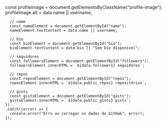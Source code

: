 const profileImage = document.getElementsByClassName("profile-image");
      profileImage.alt = data.name || username;

      // nome
      const nameElement = document.getElementById("name");
      nameElement.textContent = data.name || username;

      // bio
      const bioElement = document.getElementById("bio");
      bioElement.textContent = data.bio || "Sem bio disponível";

      // seguidores
      const followersElement = document.getElementById("followers");
      followersElement.innerHTML = `${data.followers} seguidores`;

      // repos
      const reposElement = document.getElementById("repos");
      reposElement.innerHTML = `${data.public_repos} repositórios`;

      // gists
      const gistsElement = document.getElementById("gists");
      gistsElement.innerHTML = `${data.public_gists} gists`;
    })
    .catch((error) => {
      console.error("Erro ao carregar os dados do GitHub", error);
    });